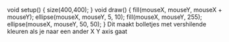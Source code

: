 void setup()
{
  size(400,400);
}
void draw()
{
  fill(mouseX, mouseY, mouseX + mouseY);
  ellipse(mouseX, mouseY, 5, 10);
  fill(mouseX, mouseY, 255);
  ellipse(mouseX, mouseY, 50, 50);
}
  Dit maakt bolletjes met vershilende kleuren als je naar een ander X Y axis gaat
